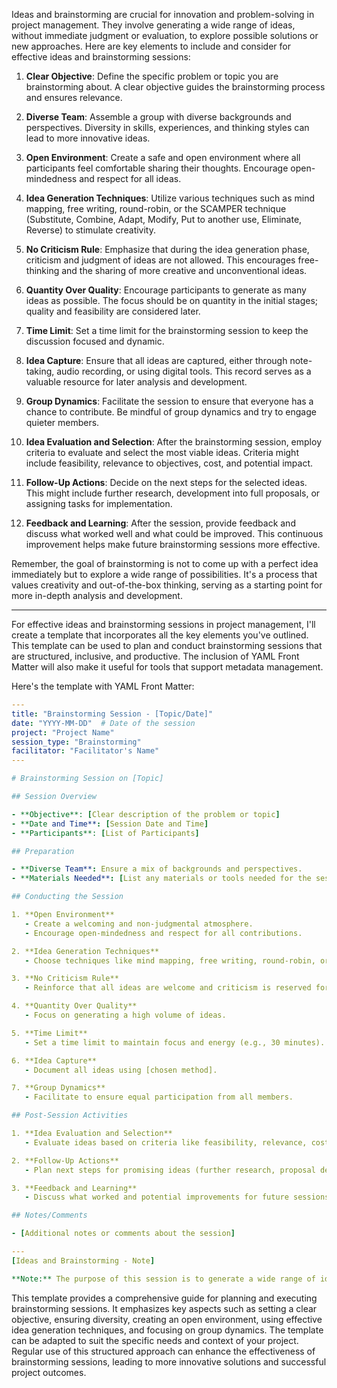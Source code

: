 Ideas and brainstorming are crucial for innovation and problem-solving in project management. They involve generating a wide range of ideas, without immediate judgment or evaluation, to explore possible solutions or new approaches. Here are key elements to include and consider for effective ideas and brainstorming sessions:

1. **Clear Objective**: Define the specific problem or topic you are brainstorming about. A clear objective guides the brainstorming process and ensures relevance.

2. **Diverse Team**: Assemble a group with diverse backgrounds and perspectives. Diversity in skills, experiences, and thinking styles can lead to more innovative ideas.

3. **Open Environment**: Create a safe and open environment where all participants feel comfortable sharing their thoughts. Encourage open-mindedness and respect for all ideas.

4. **Idea Generation Techniques**: Utilize various techniques such as mind mapping, free writing, round-robin, or the SCAMPER technique (Substitute, Combine, Adapt, Modify, Put to another use, Eliminate, Reverse) to stimulate creativity.

5. **No Criticism Rule**: Emphasize that during the idea generation phase, criticism and judgment of ideas are not allowed. This encourages free-thinking and the sharing of more creative and unconventional ideas.

6. **Quantity Over Quality**: Encourage participants to generate as many ideas as possible. The focus should be on quantity in the initial stages; quality and feasibility are considered later.

7. **Time Limit**: Set a time limit for the brainstorming session to keep the discussion focused and dynamic.

8. **Idea Capture**: Ensure that all ideas are captured, either through note-taking, audio recording, or using digital tools. This record serves as a valuable resource for later analysis and development.

9. **Group Dynamics**: Facilitate the session to ensure that everyone has a chance to contribute. Be mindful of group dynamics and try to engage quieter members.

10. **Idea Evaluation and Selection**: After the brainstorming session, employ criteria to evaluate and select the most viable ideas. Criteria might include feasibility, relevance to objectives, cost, and potential impact.

11. **Follow-Up Actions**: Decide on the next steps for the selected ideas. This might include further research, development into full proposals, or assigning tasks for implementation.

12. **Feedback and Learning**: After the session, provide feedback and discuss what worked well and what could be improved. This continuous improvement helps make future brainstorming sessions more effective.

Remember, the goal of brainstorming is not to come up with a perfect idea immediately but to explore a wide range of possibilities. It's a process that values creativity and out-of-the-box thinking, serving as a starting point for more in-depth analysis and development.

---
For effective ideas and brainstorming sessions in project management, I'll create a template that incorporates all the key elements you've outlined. This template can be used to plan and conduct brainstorming sessions that are structured, inclusive, and productive. The inclusion of YAML Front Matter will also make it useful for tools that support metadata management.

Here's the template with YAML Front Matter:

```yaml
---
title: "Brainstorming Session - [Topic/Date]"
date: "YYYY-MM-DD"  # Date of the session
project: "Project Name"
session_type: "Brainstorming"
facilitator: "Facilitator's Name"
---

# Brainstorming Session on [Topic]

## Session Overview

- **Objective**: [Clear description of the problem or topic]
- **Date and Time**: [Session Date and Time]
- **Participants**: [List of Participants]

## Preparation

- **Diverse Team**: Ensure a mix of backgrounds and perspectives.
- **Materials Needed**: [List any materials or tools needed for the session]

## Conducting the Session

1. **Open Environment**
   - Create a welcoming and non-judgmental atmosphere.
   - Encourage open-mindedness and respect for all contributions.

2. **Idea Generation Techniques**
   - Choose techniques like mind mapping, free writing, round-robin, or SCAMPER.

3. **No Criticism Rule**
   - Reinforce that all ideas are welcome and criticism is reserved for later stages.

4. **Quantity Over Quality**
   - Focus on generating a high volume of ideas.

5. **Time Limit**
   - Set a time limit to maintain focus and energy (e.g., 30 minutes).

6. **Idea Capture**
   - Document all ideas using [chosen method].

7. **Group Dynamics**
   - Facilitate to ensure equal participation from all members.

## Post-Session Activities

1. **Idea Evaluation and Selection**
   - Evaluate ideas based on criteria like feasibility, relevance, cost, and impact.

2. **Follow-Up Actions**
   - Plan next steps for promising ideas (further research, proposal development, task assignment).

3. **Feedback and Learning**
   - Discuss what worked and potential improvements for future sessions.

## Notes/Comments

- [Additional notes or comments about the session]

---
[Ideas and Brainstorming - Note]

**Note:** The purpose of this session is to generate a wide range of ideas and foster creativity, serving as a starting point for more detailed analysis and development.
```

This template provides a comprehensive guide for planning and executing brainstorming sessions. It emphasizes key aspects such as setting a clear objective, ensuring diversity, creating an open environment, using effective idea generation techniques, and focusing on group dynamics. The template can be adapted to suit the specific needs and context of your project. Regular use of this structured approach can enhance the effectiveness of brainstorming sessions, leading to more innovative solutions and successful project outcomes.